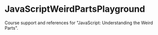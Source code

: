 # JavaScriptWeirdPartsPlayground

Course support and references for "JavaScript: Understanding the Weird Parts".
